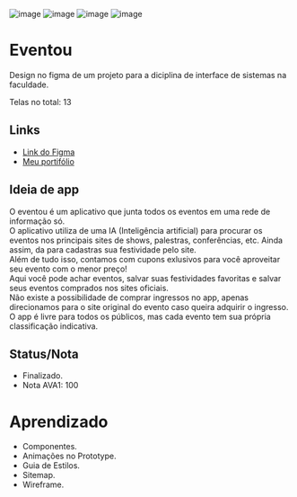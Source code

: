 ![image](https://user-images.githubusercontent.com/88604193/177590405-8257aa8c-137d-41cb-9f2d-0035e5ddac3f.png)
![image](https://user-images.githubusercontent.com/88604193/177590764-4ea508aa-5859-4dd3-91ad-f1f774793494.png)
![image](https://user-images.githubusercontent.com/88604193/177591149-313dbe94-1694-4413-9e4b-157c81bde321.png)
![image](https://user-images.githubusercontent.com/88604193/177592156-1b5ca0d8-957e-4e0c-9375-ba54c0f80bde.png)
<h1>Eventou</h1>
<p>Design no figma de um projeto para a diciplina de interface de sistemas na faculdade.</p>
<p>Telas no total: 13</p>
<h2>Links</h2>
<ul>
  <li>
    <a href="https://www.figma.com/file/nUl832qQihqe5KBWQHTh28/Eventus?node-id=117%3A277">Link do Figma</a>
  </li>
  <li>
    <a href="https://sabrinaalves.tk" target="_blank">Meu portifólio</a>
  </li>
</ul>
<h2>Ideia de app</h2>
<p>O eventou é um aplicativo que junta todos os eventos em uma rede de informação só. <br>
O aplicativo utiliza de uma IA (Inteligência artificial) para procurar os eventos nos principais sites de shows, palestras, conferências, etc. Ainda assim, da para cadastras sua festividade pelo site. <br>
Além de tudo isso, contamos com cupons exlusivos para você aproveitar seu evento com o menor preço! <br>
Aqui você pode achar eventos, salvar suas festividades favoritas e salvar seus eventos comprados nos sites oficiais. <br>
Não existe a possibilidade de comprar ingressos no app, apenas direcionamos para o site original do evento caso queira adquirir o ingresso. <br>
O app é livre para todos os públicos, mas cada evento tem sua própria classificação indicativa.</p>
<h2>Status/Nota</h2>
<ul>
  <li>Finalizado.</li>
  <li>Nota AVA1: 100</li>
</ul>
<h1>Aprendizado</h1>
<ul>
  <li>Componentes.</li>
  <li>Animações no Prototype.</li>
  <li>Guia de Estilos.</li>
  <li>Sitemap.</li>
  <li>Wireframe.</li>
</ul>
